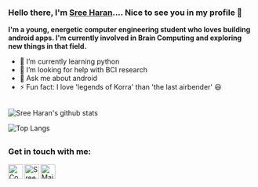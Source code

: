 ### Hello there, I'm [Sree Haran](https://sreeharan.github.io/).... Nice to see you in my profile 👋

**I'm a young, energetic computer engineering student who loves building android apps. I'm currently involved in Brain Computing and exploring new things in that field.**

- 🌱 I’m currently learning python
- 🤔 I’m looking for help with BCI research
- 💬 Ask me about android
- ⚡ Fun fact: I love 'legends of Korra'  than 'the last airbender' 😆

##
![Sree Haran's github stats](https://github-readme-stats.vercel.app/api?username=SreeHaran&show_icons=true&title_color=fff&icon_color=79ff97&text_color=9f9f9f&bg_color=151515)

![Top Langs](https://github-readme-stats.vercel.app/api/top-langs/?username=SreeHaran&layout=compact&title_color=fff&icon_color=79ff97&text_color=9f9f9f&bg_color=151515)

##

### Get in touch with me:
<a title="LinkedIn" href="https://www.linkedin.com/in/sreeharan23">
  <img align="left" alt="Connect in LinkedIn" src="https://img.icons8.com/cute-clipart/128/000000/linkedin.png" width="30px">
</a>

<a title="Twitter" href="https://twitter.com/sreeharan_23">
  <img align="left" alt="Sree Haran's Twitter account" src="https://img.icons8.com/cute-clipart/128/000000/twitter.png" width="30px">
</a>

<a title="Mail" href="mailto:sree23haran2002@gmail.com">
  <img align="left" alt="Mail to Sree Haran" src="https://img.icons8.com/cute-clipart/128/000000/apple-mail.png" width="30px">
</a>
